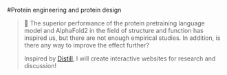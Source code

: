 #Protein engineering and protein design

> 🦜 The superior performance of the protein pretraining language model and AlphaFold2 in the field of structure and function has inspired us, but there are not enough empirical studies. In addition, is there any way to improve the effect further? 
>
> Inspired by [Distill](https://distill.pub/), I will create interactive websites for research and discussion!
